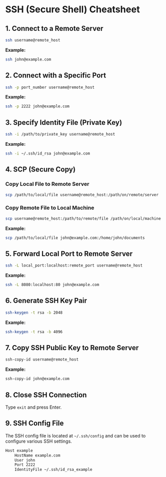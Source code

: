 # SSH (Secure Shell) Cheatsheet

## 1. Connect to a Remote Server
```bash
ssh username@remote_host
```
**Example:**
```bash
ssh john@example.com
```

## 2. Connect with a Specific Port
```bash
ssh -p port_number username@remote_host
```
**Example:**
```bash
ssh -p 2222 john@example.com
```

## 3. Specify Identity File (Private Key)
```bash
ssh -i /path/to/private_key username@remote_host
```
**Example:**
```bash
ssh -i ~/.ssh/id_rsa john@example.com
```

## 4. SCP (Secure Copy)

### Copy Local File to Remote Server
```bash
scp /path/to/local/file username@remote_host:/path/on/remote/server
```

### Copy Remote File to Local Machine
```bash
scp username@remote_host:/path/to/remote/file /path/on/local/machine
```
**Example:**
```bash
scp /path/to/local/file john@example.com:/home/john/documents
```

## 5. Forward Local Port to Remote Server
```bash
ssh -L local_port:localhost:remote_port username@remote_host
```
**Example:**
```bash
ssh -L 8080:localhost:80 john@example.com
```

## 6. Generate SSH Key Pair
```bash
ssh-keygen -t rsa -b 2048
```
**Example:**
```bash
ssh-keygen -t rsa -b 4096
```

## 7. Copy SSH Public Key to Remote Server
```bash
ssh-copy-id username@remote_host
```
**Example:**
```bash
ssh-copy-id john@example.com
```

## 8. Close SSH Connection
Type `exit` and press Enter.

## 9. SSH Config File
The SSH config file is located at `~/.ssh/config` and can be used to configure various SSH settings.
```bash
Host example
    HostName example.com
    User john
    Port 2222
    IdentityFile ~/.ssh/id_rsa_example
```
